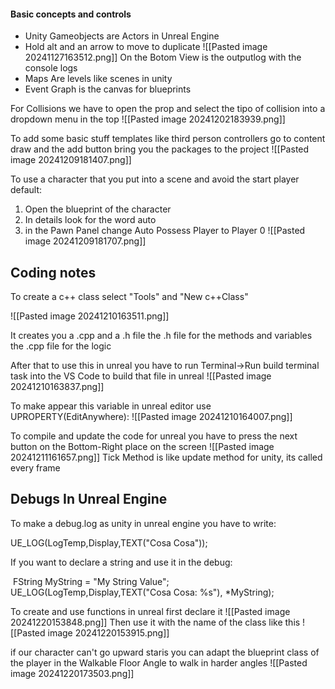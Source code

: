 #### Basic concepts and controls

- Unity Gameobjects are Actors in Unreal Engine
- Hold alt and an arrow to move to duplicate
![[Pasted image 20241127163512.png]]
On the Botom View is the outputlog with the console logs 
- Maps Are levels like scenes in unity
- Event Graph is the canvas for blueprints

For Collisions we have to open the prop and select the tipo of collision into a dropdown menu in the top
![[Pasted image 20241202183939.png]]

To add some basic stuff templates like third person controllers go to content draw and the add button bring you the packages to the project
![[Pasted image 20241209181407.png]]

To use a character that you put into a scene and avoid the start player default:
1. Open the blueprint of the character 
2. In details look for the word auto
3. in the Pawn Panel change Auto Possess Player to Player 0
![[Pasted image 20241209181707.png]]

## Coding notes
To create a c++ class select "Tools" and "New c++Class"

![[Pasted image 20241210163511.png]]

It creates you a .cpp and a .h file
the .h file for the methods and variables
the .cpp file for the logic

After that to use this in unreal you have to run Terminal->Run build terminal task into the VS Code to build that file in unreal
![[Pasted image 20241210163837.png]]

To make appear this variable in unreal editor use UPROPERTY(EditAnywhere):
![[Pasted image 20241210164007.png]]

To compile and update the code for unreal you have to press the next button on the Bottom-Right place on the screen
![[Pasted image 20241211161657.png]]
Tick Method is like update method for unity, its called every frame

## Debugs In Unreal Engine

To make a debug.log as unity in unreal engine you have to write:

UE_LOG(LogTemp,Display,TEXT("Cosa Cosa"));

If you want to declare a string and use it in the debug:

 FString MyString = "My String Value";
 UE_LOG(LogTemp,Display,TEXT("Cosa Cosa: %s"), *MyString);

To create and use functions in unreal  first declare it
![[Pasted image 20241220153848.png]]
Then use it with the name of the class like this
![[Pasted image 20241220153915.png]]

if our character can't go upward staris you can adapt the blueprint class of the player in the Walkable Floor Angle to walk in harder angles
![[Pasted image 20241220173503.png]]
